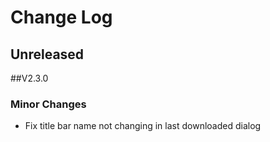 # Change Log

## Unreleased


##V2.3.0

### Minor Changes
* Fix title bar name not changing in last downloaded dialog